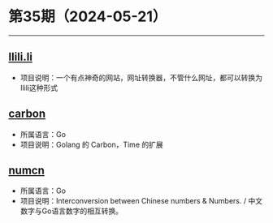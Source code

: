 # 第35期（2024-05-21）

---
## [llili.li](https://llili.li)
- 项目说明：一个有点神奇的网站，网址转换器，不管什么网址，都可以转换为llili这种形式

## [carbon](https://github.com/uniplaces/carbon)
- 所属语言：Go
- 项目说明：Golang 的 Carbon，Time 的扩展

## [numcn](https://github.com/pkumza/numcn)
- 所属语言：Go
- 项目说明：Interconversion between Chinese numbers & Numbers. / 中文数字与Go语言数字的相互转换。
